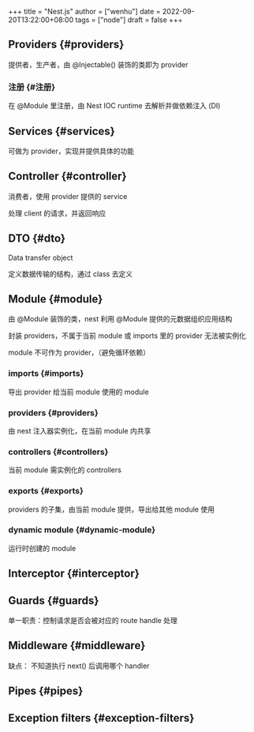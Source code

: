 +++
title = "Nest.js"
author = ["wenhu"]
date = 2022-09-20T13:22:00+08:00
tags = ["node"]
draft = false
+++

## Providers {#providers}

提供者，生产者，由 @Injectable() 装饰的类即为 provider


### 注册 {#注册}

在 @Module 里注册，由 Nest IOC runtime 去解析并做依赖注入 (DI)


## Services {#services}

可做为 provider，实现并提供具体的功能


## Controller {#controller}

消费者，使用 provider 提供的 service

处理 client 的请求，并返回响应


## DTO {#dto}

Data transfer object

定义数据传输的结构，通过 class 去定义


## Module {#module}

由 @Module 装饰的类，nest 利用 @Module 提供的元数据组织应用结构

封装 providers，不属于当前 module 或 imports 里的 provider 无法被实例化

module 不可作为 provider，（避免循环依赖）


### imports {#imports}

导出 provider 给当前 module 使用的 module


### providers {#providers}

由 nest 注入器实例化，在当前 module 内共享


### controllers {#controllers}

当前 module 需实例化的 controllers


### exports {#exports}

providers 的子集，由当前 module 提供，导出给其他 module 使用


### dynamic module {#dynamic-module}

运行时创建的 module


## Interceptor {#interceptor}


## Guards {#guards}

单一职责：控制请求是否会被对应的 route handle 处理


## Middleware {#middleware}

缺点： 不知道执行 next() 后调用哪个 handler


## Pipes {#pipes}


## Exception filters {#exception-filters}
